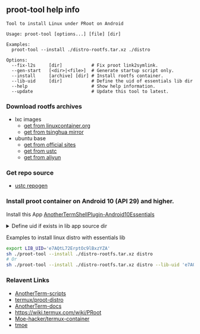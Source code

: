 ## proot-tool help info
	Tool to install Linux under PRoot on Android

	Usage: proot-tool [options...] [file] [dir]

	Examples:
	  proot-tool --install ./distro-rootfs.tar.xz ./distro

	Options:
	  --fix-l2s     [dir]           # Fix proot link2symlink.
	  --gen-start   [<dir>|<file>]  # Generate startup script only.
	  --install     [archive] [dir] # Install rootfs container.
	  --lib-uid     [dir]           # Define the uid of essentials lib dir
	  --help                        # Show help information.
	  --update                      # Update this tool to latest.
### Download rootfs archives
- lxc images
	- [get from linuxcontainer.org](http://images.linuxcontainers.org/images "get from linuxcontainer.org")
	- [get from tsinghua mirror](https://mirrors.tuna.tsinghua.edu.cn/lxc-images/images/ "get from tsinghua mirror")
- ubuntu base 
	- [get from official sites](https://cdimage.ubuntu.com/ubuntu-base "get from official sites")
	- [get from ustc](https://mirrors.ustc.edu.cn/ubuntu-cdimage/ubuntu-base "get from ustc")
	- [get from aliyun](https://mirrors.aliyun.com/ubuntu-cdimage/ubuntu-base "get from aliyun")

### Get repo source
- [ustc repogen](https://mirrors.ustc.edu.cn/repogen/ "ustc repogen")

### Install proot container on Android 10 (API 29) and higher.
Install this App [AnotherTermShellPlugin-Android10Essentials](https://github.com/green-green-avk/AnotherTermShellPlugin-Android10Essentials)  
<details markdown='1'><summary>Define uid if exists in lib app source dir</summary>  

<li> We can get essentials lib app source dir via adb  
	
```adb shell
cmd package path green_green_avk.anothertermshellplugin_android10essentials | cut -d: -f2
```
</li>
<li> We can also get it with file explorer application such as X-plorer, Solid Explorer...  </li>  
</br>  

On Android 7, it is a static dir: ```/data/app/green_green_avk.anothertermshellplugin_android10essentials-1/apk```  
On Android 10, its a dir with uid and the uid changes every time you reinstall lib apk, for example: ```/data/app/green_green_avk.anothertermshellplugin_android10essentials-e7AQtL72ErptOc9lBxzYZA==/apk```  

If there is uid, we can can pass it in 3 ways
1. Pass it via script option when you run this script (--lib-uid).
2. Define and Get it from env (LIB_UID).
3. Directy define uid in this script (CUSTOM_LIB_UID).
	
If more than one of the ways is used at the same time, priority: 1 > 2 > 3

</details>  

Examples to install linux distro with essentials lib  
```sh
export LIB_UID='e7AQtL72ErptOc9lBxzYZA'
sh ./proot-tool --install ./distro-rootfs.tar.xz distro
# Or
sh ./proot-tool --install ./distro-rootfs.tar.xz distro --lib-uid 'e7AQtL72ErptOc9lBxzYZA'
```

### Relavent Links
- [AnotherTerm-scripts](https://github.com/green-green-avk/AnotherTerm-scripts "AnotherTerm-scripts")
- [termux/proot-distro ](https://github.com/termux/proot-distro/blob/master/proot-distro.sh)
- [AnotherTerm-docs](https://green-green-avk.github.io/AnotherTerm-docs/#main_content "AnotherTerm-docs")
- https://wiki.termux.com/wiki/PRoot
- [Moe-hacker/termux-container](https://github.com/Moe-hacker/termux-container/blob/main/package/data/data/com.termux/files/usr/bin/container "Moe-hacker container")
- [tmoe](https://github.com/2moe/tmoe)
